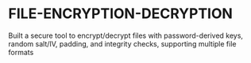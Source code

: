 # FILE-ENCRYPTION-DECRYPTION
Built a secure tool to encrypt/decrypt files with password-derived keys, random salt/IV, padding, and integrity checks, supporting multiple file formats 
